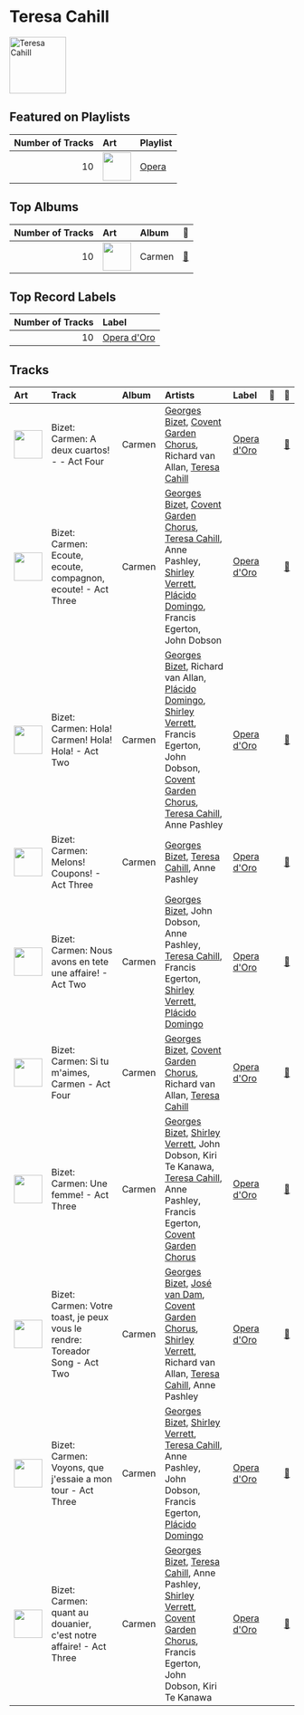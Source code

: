 
# Teresa Cahill


<img src="https://i.scdn.co/image/ab67616d0000b273967624e0f9d3cc90827bf3fa" alt="Teresa Cahill" width="100" />

## Featured on Playlists
|   Number of Tracks | Art                                                                                              | Playlist                       |
|-------------------:|:-------------------------------------------------------------------------------------------------|:-------------------------------|
|                 10 | <img src="https://i.scdn.co/image/ab67616d0000b273b9cf4faacfd133cab7c867b8" alt="" width="50" /> | [Opera](../playlists/opera.md) |
## Top Albums

|   Number of Tracks | Art                                                                                              | Album   | 🔗                                                          |
|-------------------:|:-------------------------------------------------------------------------------------------------|:--------|:-----------------------------------------------------------|
|                 10 | <img src="https://i.scdn.co/image/ab67616d0000b273102354829a7a93f4535b947a" alt="" width="50" /> | Carmen  | [🔗](https://open.spotify.com/album/7v178habOq2br0SjMG1KF5) |

## Top Record Labels

|   Number of Tracks | Label                                   |
|-------------------:|:----------------------------------------|
|                 10 | [Opera d'Oro](../labels/opera_d_oro.md) |

## Tracks

| Art                                                                                              | Track                                                                       | Album   | Artists                                                                                                                                                                                                                                                            | Label                                   | 💚   | 🔗                                                          |
|:-------------------------------------------------------------------------------------------------|:----------------------------------------------------------------------------|:--------|:-------------------------------------------------------------------------------------------------------------------------------------------------------------------------------------------------------------------------------------------------------------------|:----------------------------------------|:----|:-----------------------------------------------------------|
| <img src="https://i.scdn.co/image/ab67616d0000b273102354829a7a93f4535b947a" alt="" width="50" /> | Bizet: Carmen: A deux cuartos! - - Act Four                                 | Carmen  | [Georges Bizet](georges_bizet.md), [Covent Garden Chorus](covent_garden_chorus.md), Richard van Allan, [Teresa Cahill](teresa_cahill.md)                                                                                                                           | [Opera d'Oro](../labels/opera_d_oro.md) |     | [🔗](https://open.spotify.com/track/2WPJC59DU0420drLn7alZQ) |
| <img src="https://i.scdn.co/image/ab67616d0000b273102354829a7a93f4535b947a" alt="" width="50" /> | Bizet: Carmen: Ecoute, ecoute, compagnon, ecoute! - Act Three               | Carmen  | [Georges Bizet](georges_bizet.md), [Covent Garden Chorus](covent_garden_chorus.md), [Teresa Cahill](teresa_cahill.md), Anne Pashley, [Shirley Verrett](shirley_verrett.md), [Plácido Domingo](pl_cido_domingo.md), Francis Egerton, John Dobson                    | [Opera d'Oro](../labels/opera_d_oro.md) |     | [🔗](https://open.spotify.com/track/7sXR2q4FuSKOAPYvmmBjh3) |
| <img src="https://i.scdn.co/image/ab67616d0000b273102354829a7a93f4535b947a" alt="" width="50" /> | Bizet: Carmen: Hola! Carmen! Hola! Hola! - Act Two                          | Carmen  | [Georges Bizet](georges_bizet.md), Richard van Allan, [Plácido Domingo](pl_cido_domingo.md), [Shirley Verrett](shirley_verrett.md), Francis Egerton, John Dobson, [Covent Garden Chorus](covent_garden_chorus.md), [Teresa Cahill](teresa_cahill.md), Anne Pashley | [Opera d'Oro](../labels/opera_d_oro.md) |     | [🔗](https://open.spotify.com/track/4v4nQkmWVvHdJCOltOET4T) |
| <img src="https://i.scdn.co/image/ab67616d0000b273102354829a7a93f4535b947a" alt="" width="50" /> | Bizet: Carmen: Melons! Coupons! - Act Three                                 | Carmen  | [Georges Bizet](georges_bizet.md), [Teresa Cahill](teresa_cahill.md), Anne Pashley                                                                                                                                                                                 | [Opera d'Oro](../labels/opera_d_oro.md) |     | [🔗](https://open.spotify.com/track/2J58WGnkfm7jNdB7yN20Zj) |
| <img src="https://i.scdn.co/image/ab67616d0000b273102354829a7a93f4535b947a" alt="" width="50" /> | Bizet: Carmen: Nous avons en tete une affaire! - Act Two                    | Carmen  | [Georges Bizet](georges_bizet.md), John Dobson, Anne Pashley, [Teresa Cahill](teresa_cahill.md), Francis Egerton, [Shirley Verrett](shirley_verrett.md), [Plácido Domingo](pl_cido_domingo.md)                                                                     | [Opera d'Oro](../labels/opera_d_oro.md) |     | [🔗](https://open.spotify.com/track/24t8kTMfdmwe9Qj2wqUulV) |
| <img src="https://i.scdn.co/image/ab67616d0000b273102354829a7a93f4535b947a" alt="" width="50" /> | Bizet: Carmen: Si tu m'aimes, Carmen - Act Four                             | Carmen  | [Georges Bizet](georges_bizet.md), [Covent Garden Chorus](covent_garden_chorus.md), Richard van Allan, [Teresa Cahill](teresa_cahill.md)                                                                                                                           | [Opera d'Oro](../labels/opera_d_oro.md) |     | [🔗](https://open.spotify.com/track/7mhHuuqPP8fvcAWbODyuiw) |
| <img src="https://i.scdn.co/image/ab67616d0000b273102354829a7a93f4535b947a" alt="" width="50" /> | Bizet: Carmen: Une femme! - Act Three                                       | Carmen  | [Georges Bizet](georges_bizet.md), [Shirley Verrett](shirley_verrett.md), John Dobson, Kiri Te Kanawa, [Teresa Cahill](teresa_cahill.md), Anne Pashley, Francis Egerton, [Covent Garden Chorus](covent_garden_chorus.md)                                           | [Opera d'Oro](../labels/opera_d_oro.md) |     | [🔗](https://open.spotify.com/track/5ipiLIj4QAvF898KvmIuLo) |
| <img src="https://i.scdn.co/image/ab67616d0000b273102354829a7a93f4535b947a" alt="" width="50" /> | Bizet: Carmen: Votre toast, je peux vous le rendre: Toreador Song - Act Two | Carmen  | [Georges Bizet](georges_bizet.md), [José van Dam](jos__van_dam.md), [Covent Garden Chorus](covent_garden_chorus.md), [Shirley Verrett](shirley_verrett.md), Richard van Allan, [Teresa Cahill](teresa_cahill.md), Anne Pashley                                     | [Opera d'Oro](../labels/opera_d_oro.md) |     | [🔗](https://open.spotify.com/track/18wc2PPJ8MaOnbTcjGKCai) |
| <img src="https://i.scdn.co/image/ab67616d0000b273102354829a7a93f4535b947a" alt="" width="50" /> | Bizet: Carmen: Voyons, que j'essaie a mon tour - Act Three                  | Carmen  | [Georges Bizet](georges_bizet.md), [Shirley Verrett](shirley_verrett.md), [Teresa Cahill](teresa_cahill.md), Anne Pashley, John Dobson, Francis Egerton, [Plácido Domingo](pl_cido_domingo.md)                                                                     | [Opera d'Oro](../labels/opera_d_oro.md) |     | [🔗](https://open.spotify.com/track/3A2D9WCbDWGTW16Qy6cPzO) |
| <img src="https://i.scdn.co/image/ab67616d0000b273102354829a7a93f4535b947a" alt="" width="50" /> | Bizet: Carmen: quant au douanier, c'est notre affaire! - Act Three          | Carmen  | [Georges Bizet](georges_bizet.md), [Teresa Cahill](teresa_cahill.md), Anne Pashley, [Shirley Verrett](shirley_verrett.md), [Covent Garden Chorus](covent_garden_chorus.md), Francis Egerton, John Dobson, Kiri Te Kanawa                                           | [Opera d'Oro](../labels/opera_d_oro.md) |     | [🔗](https://open.spotify.com/track/3z87xDPc6Yc57Npcw2sOHM) |